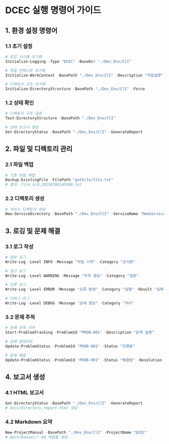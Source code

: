 # DCEC 실행 명령어 가이드

## 1. 환경 설정 명령어

### 1.1 초기 설정
```powershell
# 로깅 시스템 초기화
Initialize-Logging -Type "DCEC" -BaseDir "./Dev_Env/ClI"

# 작업 컨텍스트 초기화
Initialize-WorkContext -BasePath "./Dev_Env/ClI" -Description "작업설명"

# 디렉토리 구조 초기화
Initialize-DirectoryStructure -BasePath "./Dev_Env/ClI" -Force
```

### 1.2 상태 확인
```powershell
# 디렉토리 구조 검증
Test-DirectoryStructure -BasePath "./Dev_Env/ClI"

# 상태 보고서 생성
Get-DirectoryStatus -BasePath "./Dev_Env/ClI" -GenerateReport
```

## 2. 파일 및 디렉토리 관리

### 2.1 파일 백업
```powershell
# 기존 파일 백업
Backup-ExistingFile -FilePath "path/to/file.txt"
# 결과: file_old_20250706145600.txt
```

### 2.2 디렉토리 생성
```powershell
# 서비스 디렉토리 생성
New-ServiceDirectory -BasePath "./Dev_Env/ClI" -ServiceName "NewService"
```

## 3. 로깅 및 문제 해결

### 3.1 로그 작성
```powershell
# 정보 로그
Write-Log -Level INFO -Message "작업 시작" -Category "초기화"

# 경고 로그
Write-Log -Level WARNING -Message "주의 필요" -Category "검증"

# 오류 로그
Write-Log -Level ERROR -Message "오류 발생" -Category "실행" -Result "실패"

# 디버그 로그
Write-Log -Level DEBUG -Message "상세 정보" -Category "처리"
```

### 3.2 문제 추적
```powershell
# 문제 추적 시작
Start-ProblemTracking -ProblemId "PROB-001" -Description "문제 설명"

# 상태 업데이트
Update-ProblemStatus -ProblemId "PROB-001" -Status "진행중"

# 문제 해결
Update-ProblemStatus -ProblemId "PROB-001" -Status "해결됨" -Resolution "해결 방법"
```

## 4. 보고서 생성

### 4.1 HTML 보고서
```powershell
Get-DirectoryStatus -BasePath "./Dev_Env/ClI" -GenerateReport
# docs/directory_report.html 생성
```

### 4.2 Markdown 요약
```powershell
New-ProjectManual -BasePath "./Dev_Env/ClI" -ProjectName "DCEC"
# docs/manual/*.md 파일들 생성
```
